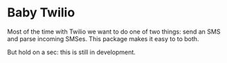 Baby Twilio
===========

Most of the time with Twilio we want to do one of two things: send an SMS and
parse incoming SMSes. This package makes it easy to to both.

But hold on a sec: this is still in development.
